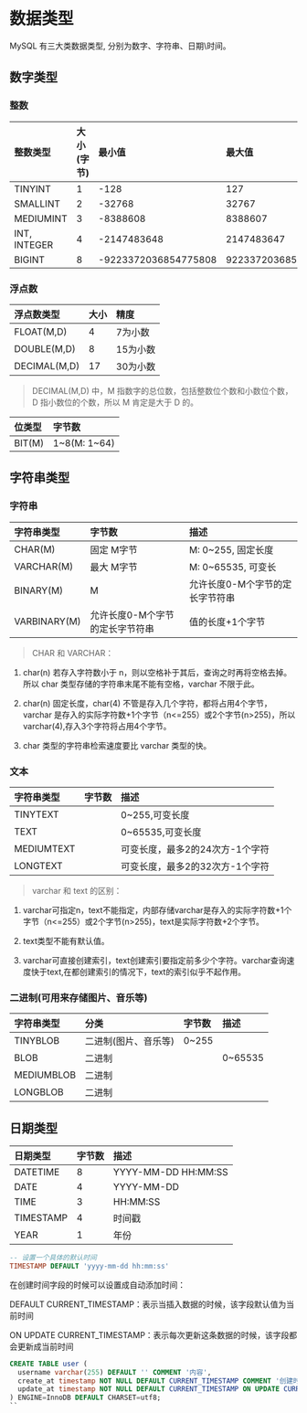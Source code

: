 # 数据类型
MySQL 有三大类数据类型, 分别为数字、字符串、日期\时间。

## 数字类型
### 整数
|   整数类型  | 大小(字节)  | 最小值 | 最大值 |
| :--------- | :---- | :---- | :---- |
|   TINYINT  | 	1   | -128 | 127 |
|  SMALLINT  |  	2   | -32768 | 32767 |
|  MEDIUMINT  | 	3    | -8388608 | 8388607 |
| INT, INTEGER | 	4 | -2147483648 | 2147483647 |
| BIGINT | 	8 |  -9223372036854775808  | 9223372036854775807 |

### 浮点数
|  浮点数类型  |  大小 |  精度  |
| :--------- | :---- | :---- |
|  FLOAT(M,D)  | 	4 | 7为小数 |
|  DOUBLE(M,D)  | 	8 | 15为小数 |
|  DECIMAL(M,D)  | 17 | 30为小数 |

> DECIMAL(M,D) 中，M 指数字的总位数，包括整数位个数和小数位个数，D 指小数位的个数，所以 M 肯定是大于 D 的。

|  位类型  | 	字节数 |
| :--------- | :---- |
|  BIT(M)  | 	1~8(M: 1~64)

## 字符串类型
### 字符串
|  字符串类型	  | 字节数  | 	描述 |
| :--------- | :---- | :---- |
|  CHAR(M)  | 固定 M字节  | 	M: 0~255, 固定长度 |
|  VARCHAR(M) | 最大 M字节 | M: 0~65535, 可变长 |
|  BINARY(M) |  M	 | 允许长度0-M个字节的定长字节符串 |
|  VARBINARY(M)	 | 允许长度0-M个字节的定长字节符串 | 值的长度+1个字节 |

> CHAR 和 VARCHAR：

1. char(n) 若存入字符数小于 n，则以空格补于其后，查询之时再将空格去掉。所以 char 类型存储的字符串末尾不能有空格，varchar 不限于此。 

2. char(n) 固定长度，char(4) 不管是存入几个字符，都将占用4个字节，varchar 是存入的实际字符数+1个字节（n<=255）或2个字节(n>255)，所以 varchar(4),存入3个字符将占用4个字节。 

3. char 类型的字符串检索速度要比 varchar 类型的快。

### 文本
|  字符串类型	  | 字节数  | 	描述 |
| :--------- | :---- | :---- |
|  TINYTEXT |   | 0~255,可变长度 |
|  TEXT |   	 | 0~65535,可变长度 |
|  MEDIUMTEXT	 |   | 可变长度，最多2的24次方-1个字符 |
|  LONGTEXT | 	 | 可变长度，最多2的32次方-1个字符	 |

> varchar 和 text 的区别： 

1. varchar可指定n，text不能指定，内部存储varchar是存入的实际字符数+1个字节（n<=255）或2个字节(n>255)，text是实际字符数+2个字节。 

2. text类型不能有默认值。 

3. varchar可直接创建索引，text创建索引要指定前多少个字符。varchar查询速度快于text,在都创建索引的情况下，text的索引似乎不起作用。

### 二进制(可用来存储图片、音乐等)
|  字符串类型	  | 分类 | 字节数  | 	描述 |
| :--------- | :---- |:---- | :---- |
|  TINYBLOB | 二进制(图片、音乐等) | 0~255 |  |
|  BLOB | 二进制 | | 0~65535 |
|  MEDIUMBLOB	 |二进制 | 	  | |
|  LONGBLOB | 二进制 |	 | 	 |

## 日期类型
|  日期类型 | 	字节数 | 	描述 |
| :--------- | :---- | :---- | 
|  DATETIME | 	8 | 	YYYY-MM-DD HH:MM:SS |
|  DATE | 	4	 | YYYY-MM-DD |
|  TIME | 	3	 | HH:MM:SS |
|  TIMESTAMP | 	4	 | 时间戳 |
|  YEAR | 	1	 | 年份 |

``` sql
-- 设置一个具体的默认时间
TIMESTAMP DEFAULT 'yyyy-mm-dd hh:mm:ss'
```

在创建时间字段的时候可以设置成自动添加时间：

DEFAULT CURRENT_TIMESTAMP：表示当插入数据的时候，该字段默认值为当前时间

ON UPDATE CURRENT_TIMESTAMP：表示每次更新这条数据的时候，该字段都会更新成当前时间

``` sql
CREATE TABLE user (
  username varchar(255) DEFAULT '' COMMENT '内容',
  create_at timestamp NOT NULL DEFAULT CURRENT_TIMESTAMP COMMENT '创建时间',
  update_at timestamp NOT NULL DEFAULT CURRENT_TIMESTAMP ON UPDATE CURRENT_TIMESTAMP COMMENT '更新时间'
) ENGINE=InnoDB DEFAULT CHARSET=utf8;
``
